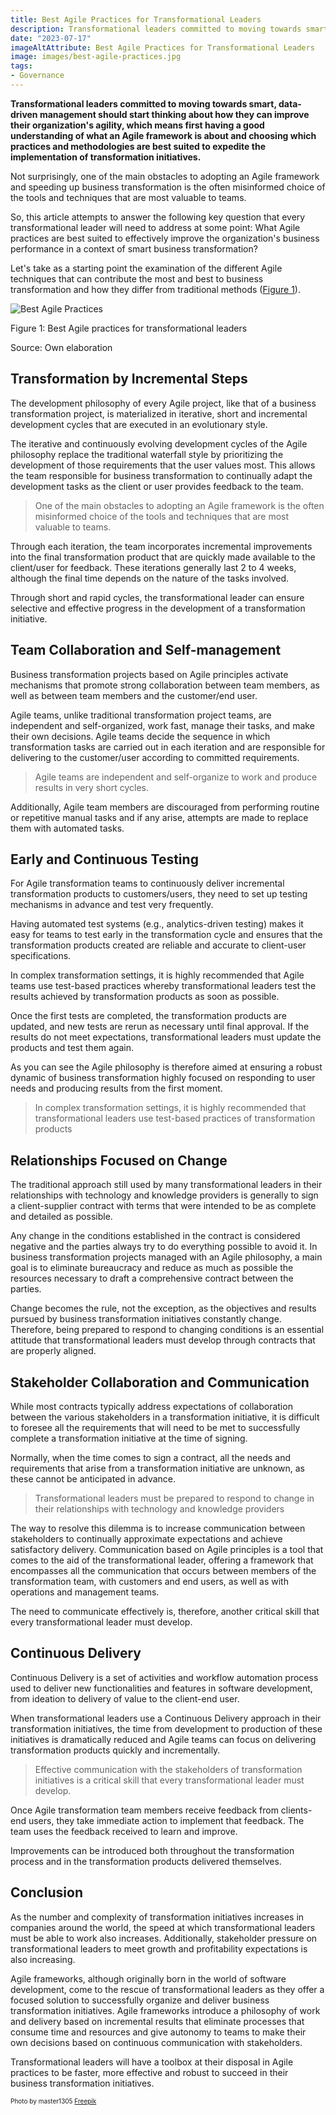 ```yaml
---
title: Best Agile Practices for Transformational Leaders
description: Transformational leaders committed to moving towards smart, data-driven management should start thinking about how they can improve their organization's agility, which means first having a good understanding of what an agile framework is about and choosing which practices and methodologies are best suited to implement in each transformation initiative.
date: "2023-07-17"
imageAltAttribute: Best Agile Practices for Transformational Leaders
image: images/best-agile-practices.jpg
tags:
- Governance
---
```


**Transformational leaders committed to moving towards smart, data-driven management should start thinking about how they can improve their organization's agility, which means first having a good understanding of what an Agile framework is about and choosing which practices and methodologies are best suited to expedite the implementation of transformation initiatives.**

Not surprisingly, one of the main obstacles to adopting an Agile framework and speeding up business transformation is the often misinformed choice of the tools and techniques that are most valuable to teams.

So, this article attempts to answer the following key question that every transformational leader will need to address at some point: What Agile practices are best suited to effectively improve the organization's business performance in a context of smart business transformation?

Let's take as a starting point the examination of the different Agile techniques that can contribute the most and best to business transformation and how they differ from traditional methods ([Figure 1](#agile)).

<img src="index_files/best-agile-practices.png" alt="Best Agile Practices" id="agile"/>

Figure 1: Best Agile practices for transformational leaders 

Source: Own elaboration

## Transformation by Incremental Steps

The development philosophy of every Agile project, like that of a business transformation project, is materialized in iterative, short and incremental development cycles that are executed in an evolutionary style.

The iterative and continuously evolving development cycles of the Agile philosophy replace the traditional waterfall style by prioritizing the development of those requirements that the user values most. This allows the team responsible for business transformation to continually adapt the development tasks as the client or user provides feedback to the team.

> One of the main obstacles to adopting an Agile framework is the often misinformed choice of the tools and techniques that are most valuable to teams.

Through each iteration, the team incorporates incremental improvements into the final transformation product that are quickly made available to the client/user for feedback. These iterations generally last 2 to 4 weeks, although the final time depends on the nature of the tasks involved.

Through short and rapid cycles, the transformational leader can ensure selective and effective progress in the development of a transformation initiative.

## Team Collaboration and Self-management

Business transformation projects based on Agile principles activate mechanisms that promote strong collaboration between team members, as well as between team members and the customer/end user.

Agile teams, unlike traditional transformation project teams, are independent and self-organized, work fast, manage their tasks, and make their own decisions. Agile teams decide the sequence in which transformation tasks are carried out in each iteration and are responsible for delivering to the customer/user according to committed requirements.

> Agile teams are independent and self-organize to work and produce results in very short cycles.

Additionally, Agile team members are discouraged from performing routine or repetitive manual tasks and if any arise, attempts are made to replace them with automated tasks.

## Early and Continuous Testing

For Agile transformation teams to continuously deliver incremental transformation products to customers/users, they need to set up testing mechanisms in advance and test very frequently.

Having automated test systems (e.g., analytics-driven testing) makes it easy for teams to test early in the transformation cycle and ensures that the transformation products created are reliable and accurate to client-user specifications.

In complex transformation settings, it is highly recommended that Agile teams use test-based practices whereby transformational leaders test the results achieved by transformation products as soon as possible.

Once the first tests are completed, the transformation products are updated, and new tests are rerun as necessary until final approval. If the results do not meet expectations, transformational leaders must update the products and test them again.

As you can see the Agile philosophy is therefore aimed at ensuring a robust dynamic of business transformation highly focused on responding to user needs and producing results from the first moment.

> In complex transformation settings, it is highly recommended that transformational leaders use test-based practices of transformation products

## Relationships Focused on Change

The traditional approach still used by many transformational leaders in their relationships with technology and knowledge providers is generally to sign a client-supplier contract with terms that were intended to be as complete and detailed as possible.

Any change in the conditions established in the contract is considered negative and the parties always try to do everything possible to avoid it. In business transformation projects managed with an Agile philosophy, a main goal is to eliminate bureaucracy and reduce as much as possible the resources necessary to draft a comprehensive contract between the parties.

Change becomes the rule, not the exception, as the objectives and results pursued by business transformation initiatives constantly change. Therefore, being prepared to respond to changing conditions is an essential attitude that transformational leaders must develop through contracts that are properly aligned.

## Stakeholder Collaboration and Communication

While most contracts typically address expectations of collaboration between the various stakeholders in a transformation initiative, it is difficult to foresee all the requirements that will need to be met to successfully complete a transformation initiative at the time of signing.

Normally, when the time comes to sign a contract, all the needs and requirements that arise from a transformation initiative are unknown, as these cannot be anticipated in advance.

> Transformational leaders must be prepared to respond to change in their relationships with technology and knowledge providers

The way to resolve this dilemma is to increase communication between stakeholders to continually approximate expectations and achieve satisfactory delivery. Communication based on Agile principles is a tool that comes to the aid of the transformational leader, offering a framework that encompasses all the communication that occurs between members of the transformation team, with customers and end users, as well as with operations and management teams.

The need to communicate effectively is, therefore, another critical skill that every transformational leader must develop.

## Continuous Delivery

Continuous Delivery is a set of activities and workflow automation process used to deliver new functionalities and features in software development, from ideation to delivery of value to the client-end user.

When transformational leaders use a Continuous Delivery approach in their transformation initiatives, the time from development to production of these initiatives is dramatically reduced and Agile teams can focus on delivering transformation products quickly and incrementally.

> Effective communication with the stakeholders of transformation initiatives is a critical skill that every transformational leader must develop.

Once Agile transformation team members receive feedback from clients-end users, they take immediate action to implement that feedback. The team uses the feedback received to learn and improve.

Improvements can be introduced both throughout the transformation process and in the transformation products delivered themselves.

## Conclusion

As the number and complexity of transformation initiatives increases in companies around the world, the speed at which transformational leaders must be able to work also increases. Additionally, stakeholder pressure on transformational leaders to meet growth and profitability expectations is also increasing.

Agile frameworks, although originally born in the world of software development, come to the rescue of transformational leaders as they offer a focused solution to successfully organize and deliver business transformation initiatives. Agile frameworks introduce a philosophy of work and delivery based on incremental results that eliminate processes that consume time and resources and give autonomy to teams to make their own decisions based on continuous communication with stakeholders.

Transformational leaders will have a toolbox at their disposal in Agile practices to be faster, more effective and robust to succeed in their business transformation initiatives.

<p style= "font-size:10px;">Photo by master1305 <a href="https://www.freepik.es/foto-gratis/equipo-sentado-detras-escritorio-revisando-informes-hablando-vista-superior_12727164.htm#query=team%20communication&position=42&from_view=search&track=ais#position=42&query=team%20communication" target="_blank">Freepik</a></p>
